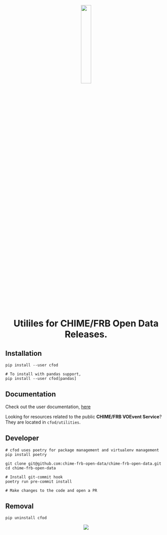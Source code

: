 <h1 align="center">
  <br>
  <a href="https://chime-frb-open-data.github.io"><img src="https://github.com/chime-frb-open-data/chime-frb-open-data.github.io/blob/79d7c2d574a6c849125583395f5442333630222d/docs/static/chime-frb-logo.png" alt="" width="25%"></a>
  <br>
  Utililes for CHIME/FRB Open Data Releases.
  <br>
</h1>


## Installation
```
pip install --user cfod

# To install with pandas support,
pip install --user cfod[pandas]
```

## Documentation
Check out the user documentation, [here](https://chime-frb-open-data.github.io/)

Looking for resources related to the public **CHIME/FRB VOEvent Service**? They are located in `cfod/utilities`. 

## Developer
```
# cfod uses poetry for package management and virtualenv management
pip install poetry

git clone git@github.com:chime-frb-open-data/chime-frb-open-data.git
cd chime-frb-open-data

# Install git-commit hook
poetry run pre-commit install

# Make changes to the code and open a PR
```

## Removal
```
pip uninstall cfod
```


<p align="center">
  <a href="Some Love">
    <img src="https://forthebadge.com/images/badges/built-with-love.svg">
  </a>
</p>
